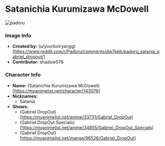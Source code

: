 # Satanichia Kurumizawa McDowell

![padoru](https://raw.githubusercontent.com/shadow578/Padoru-Padoru/master/Padoru/gabriel-dropout-satania.png "Satanichia Kurumizawa McDowell")

### Image Info
* **Created by:**    (u/yourboiryangg)[https://www.reddit.com/r/Padoru/comments/dw7pkb/padoru_satania_gabriel_dropout/]
* **Contributor:**   shadow578

### Character Info
* **Name:**   (Satanichia Kurumizawa McDowell)[https://myanimelist.net/character/143076]
* **Nicknames:**
  * Satania
* **Shows:**
  * (Gabriel DropOut)[https://myanimelist.net/anime/33731/Gabriel_DropOut]
  * (Gabriel DropOut Specials)[https://myanimelist.net/anime/34855/Gabriel_DropOut_Specials]
  * (Gabriel DropOut)[https://myanimelist.net/manga/96526/Gabriel_DropOut]
